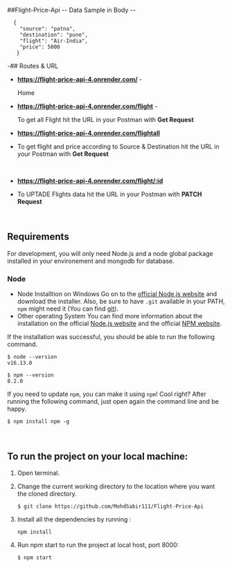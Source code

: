 ##Flight-Price-Api
-- Data Sample in Body --
    
      {  
        "source": "patna",
        "destination": "pune",
        "flight": "Air-India",
        "price": 5000
       }
-## Routes & URL
- **https://flight-price-api-4.onrender.com/**
 -<p> Home </p>

- **https://flight-price-api-4.onrender.com/flight**
 -<p>To get all Flight hit the URL in your Postman with <b>Get Request</b></p> 

- **https://flight-price-api-4.onrender.com/flightall**
-   <p>To get flight and price according to Source & Destination hit the URL in your Postman with <b>Get Request</b></p>  <br/>

- **https://flight-price-api-4.onrender.com/flight/:id**
- <p>To UPTADE Flights data hit the URL in your Postman with <b>PATCH Request</b></p>

<br />


## Requirements

For development, you will only need Node.js and a node global package installed in your environement and mongodb for database.

### Node

- Node Installtion on Windows
  Go on to the [official Node.js website](https://nodejs.org/en/) and download the installer. Also, be sure to have `.git` available in your PATH,
  `npm` might need it (You can find [git](https://git-scm.com/)).
- Other operating System
  You can find more information about the installation on the official [Node.js website](https://nodejs.org/en/) and the official [NPM website](https://www.npmjs.com/).

If the installation was successful, you should be able to run the following command.

```
$ node --version
v16.13.0

$ npm --version
8.2.0
```

If you need to update `npm`, you can make it using `npm`! Cool right? After running the following command, just open again the command line and be happy.

```
$ npm install npm -g

```

<br/>

## To run the project on your local machine:

1. Open terminal.

2. Change the current working directory to the location where you want the cloned directory.

   ```
   $ git clone https://github.com/MohdSabir111/Flight-Price-Api

   ```

3. Install all the dependencies by running :

   ```
   npm install

   ```

4. Run npm start to run the project at local host, port 8000:

   ```
   $ npm start

   ```

<br/>

